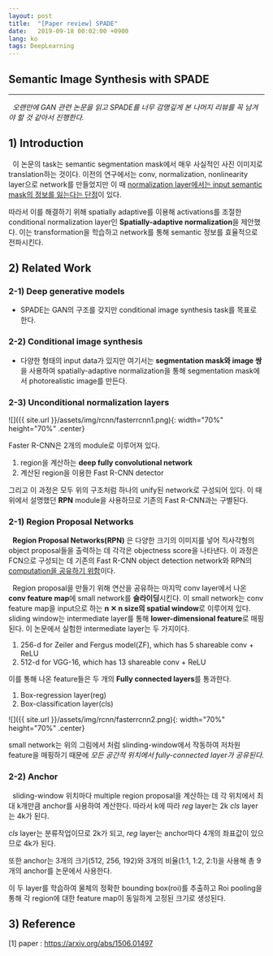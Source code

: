 ```yaml
---
layout: post
title:  "[Paper review] SPADE"
date:   2019-09-18 00:02:00 +0900
lang: ko
tags: DeepLearning
---
```


## Semantic Image Synthesis with SPADE ##
<hr>

&nbsp;&nbsp;*오랜만에 GAN 관련 논문을 읽고 SPADE를 너무 감명깊게 본 나머지 리뷰를 꼭 남겨야 할 것 같아서 진행한다.*

## 1) Introduction ##
&nbsp;&nbsp;이 논문의 task는 semantic segmentation mask에서 매우 사실적인 사진 이미지로 translation하는 것이다. 이전의 연구에서는 conv, normalization, nonlinearity layer으로 network를 만들었지만 이 때 <u>normalization layer에서는 input semantic mask의 정보를 잃는다는 단점</u>이 있다.

따라서 이를 해결하기 위해 spatially adaptive를 이용해 activations를 조절한 conditional normalization layer인 **Spatially-adaptive normalization**을 제안했다. 이는 transformation을 학습하고 network를 통해 semantic 정보를 효율적으로 전파시킨다.


## 2) Related Work ##

### 2-1) Deep generative models ###
* SPADE는 GAN의 구조를 갖지만 conditional image synthesis task를 목표로 한다.

### 2-2) Conditional image synthesis ###
* 다양한 형태의 input data가 있지만 여기서는 **segmentation mask와 image 쌍**을 사용하여 spatially-adaptive normalization을 통해 segmentation mask에서 photorealistic image를 만든다.

### 2-3) Unconditional normalization layers ###


![]({{ site.url }}/assets/img/rcnn/fasterrcnn1.png){: width="70%" height="70%" .center}

Faster R-CNN은 2개의 module로 이루어져 있다.
1. region을 계산하는 **deep fully convolutional network**
2. 계산된 region을 이용한 Fast R-CNN detector

그리고 이 과정은 모두 위의 구조처럼 하나의 unify된 network로 구성되어 있다. 이 때 위에서 설명했던 **RPN** module을 사용하므로 기존의 Fast R-CNN과는 구별된다.

### 2-1) Region Proposal Networks ###
&nbsp;&nbsp;**Region Proposal Networks(RPN)** 은 다양한 크기의 이미지를 넣어 직사각형의 object proposal들을 출력하는 데 각각은 objectness score을 나타낸다. 이 과정은 FCN으로 구성되는 데 기존의 Fast R-CNN object detection network와 RPN의 <u>computation을 공유하기 위함</u>이다.


&nbsp;&nbsp;Region proposal을 만들기 위해 연산을 공유하는 마지막 conv layer에서 나온 **conv feature map**에 small network를 **슬라이딩**시킨다. 이 small network는 conv feature map을 input으로 하는 **n ✕ n size의 spatial window**로 이루어져 있다. sliding window는 intermediate layer를 통해 **lower-dimensional feature**로 매핑된다. 이 논문에서 실험한 intermediate layer는 두 가지이다.

1. 256-d for Zeiler and Fergus model(ZF), which has 5 shareable conv + ReLU
2. 512-d for VGG-16, which has 13 shareable conv + ReLU

이를 통해 나온 feature들은 두 개의 **Fully connected layers**를 통과한다.
1. Box-regression layer(reg)
2. Box-classification layer(cls)

![]({{ site.url }}/assets/img/rcnn/fasterrcnn2.png){: width="70%" height="70%" .center}

small network는 위의 그림에서 처럼 slinding-window에서 작동하여 저차원 feature을 매핑하기 때문에 *모든 공간적 위치에서 fully-connected layer가 공유된다.*

### 2-2) Anchor ###
&nbsp;&nbsp;sliding-window 위치마다 multiple region proposal을 계산하는 데 각 위치에서 최대 k개만큼 anchor를 사용하여 계산한다. 따라서 k에 따라 *reg* layer는 2k *cls* layer는 4k가 된다.

*cls* layer는 분류작업이므로 2k가 되고, *reg* layer는 anchor마다 4개의 좌표값이 있으므로 4k가 된다.

또한 anchor는 3개의 크기(512, 256, 192)와 3개의 비율(1:1, 1:2, 2:1)을 사용해 총 9개의 anchor를 논문에서 사용한다.

이 두 layer를 학습하여 물체의 정확한 bounding box(roi)를 추출하고 Roi pooling을 통해 각 region에 대한 feature map이 동일하게 고정된 크기로 생성된다.



## 3) Reference ##
[1] paper : https://arxiv.org/abs/1506.01497